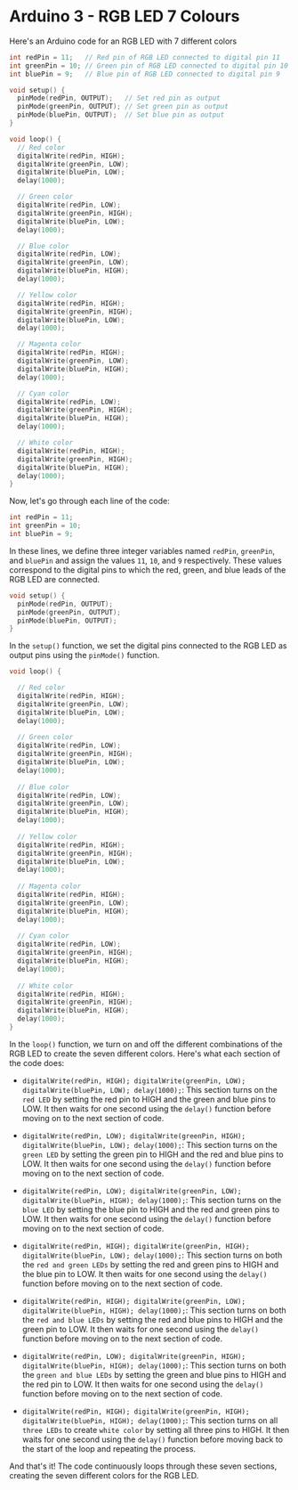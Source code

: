 # Arduino 3 - RGB LED 7 Colours 

Here's an Arduino code for an RGB LED with 7 different colors

```C++
int redPin = 11;   // Red pin of RGB LED connected to digital pin 11
int greenPin = 10; // Green pin of RGB LED connected to digital pin 10
int bluePin = 9;   // Blue pin of RGB LED connected to digital pin 9

void setup() {
  pinMode(redPin, OUTPUT);   // Set red pin as output
  pinMode(greenPin, OUTPUT); // Set green pin as output
  pinMode(bluePin, OUTPUT);  // Set blue pin as output
}

void loop() {
  // Red color
  digitalWrite(redPin, HIGH);
  digitalWrite(greenPin, LOW);
  digitalWrite(bluePin, LOW);
  delay(1000);

  // Green color
  digitalWrite(redPin, LOW);
  digitalWrite(greenPin, HIGH);
  digitalWrite(bluePin, LOW);
  delay(1000);

  // Blue color
  digitalWrite(redPin, LOW);
  digitalWrite(greenPin, LOW);
  digitalWrite(bluePin, HIGH);
  delay(1000);

  // Yellow color
  digitalWrite(redPin, HIGH);
  digitalWrite(greenPin, HIGH);
  digitalWrite(bluePin, LOW);
  delay(1000);

  // Magenta color
  digitalWrite(redPin, HIGH);
  digitalWrite(greenPin, LOW);
  digitalWrite(bluePin, HIGH);
  delay(1000);

  // Cyan color
  digitalWrite(redPin, LOW);
  digitalWrite(greenPin, HIGH);
  digitalWrite(bluePin, HIGH);
  delay(1000);

  // White color
  digitalWrite(redPin, HIGH);
  digitalWrite(greenPin, HIGH);
  digitalWrite(bluePin, HIGH);
  delay(1000);
}
```

Now, let's go through each line of the code:

```C++
int redPin = 11;
int greenPin = 10;
int bluePin = 9;
```
In these lines, we define three integer variables named `redPin`, `greenPin`, and `bluePin` and assign the values `11`, `10`, and `9` respectively. These values correspond to the digital pins to which the red, green, and blue leads of the RGB LED are connected.

```C++
void setup() {
  pinMode(redPin, OUTPUT);
  pinMode(greenPin, OUTPUT);
  pinMode(bluePin, OUTPUT);
}
```
In the `setup()` function, we set the digital pins connected to the RGB LED as output pins using the `pinMode()` function.

```C++
void loop() {

  // Red color
  digitalWrite(redPin, HIGH);
  digitalWrite(greenPin, LOW);
  digitalWrite(bluePin, LOW);
  delay(1000);
  
  // Green color
  digitalWrite(redPin, LOW);
  digitalWrite(greenPin, HIGH);
  digitalWrite(bluePin, LOW);
  delay(1000);
  
  // Blue color
  digitalWrite(redPin, LOW);
  digitalWrite(greenPin, LOW);
  digitalWrite(bluePin, HIGH);
  delay(1000);
  
  // Yellow color
  digitalWrite(redPin, HIGH);
  digitalWrite(greenPin, HIGH);
  digitalWrite(bluePin, LOW);
  delay(1000);
  
  // Magenta color
  digitalWrite(redPin, HIGH);
  digitalWrite(greenPin, LOW);
  digitalWrite(bluePin, HIGH);
  delay(1000);
  
  // Cyan color
  digitalWrite(redPin, LOW);
  digitalWrite(greenPin, HIGH);
  digitalWrite(bluePin, HIGH);
  delay(1000);
  
  // White color
  digitalWrite(redPin, HIGH);
  digitalWrite(greenPin, HIGH);
  digitalWrite(bluePin, HIGH);
  delay(1000);
}
```
In the `loop()` function, we turn on and off the different combinations of the RGB LED to create the seven different colors. Here's what each section of the code does:

- `digitalWrite(redPin, HIGH); digitalWrite(greenPin, LOW); digitalWrite(bluePin, LOW); delay(1000);`: This section turns on the `red LED` by setting the red pin to HIGH and the green and blue pins to LOW. It then waits for one second using the `delay()` function before moving on to the next section of code.

- `digitalWrite(redPin, LOW); digitalWrite(greenPin, HIGH); digitalWrite(bluePin, LOW); delay(1000);`: This section turns on the `green LED` by setting the green pin to HIGH and the red and blue pins to LOW. It then waits for one second using the `delay()` function before moving on to the next section of code.

- `digitalWrite(redPin, LOW); digitalWrite(greenPin, LOW); digitalWrite(bluePin, HIGH); delay(1000);`: This section turns on the `blue LED` by setting the blue pin to HIGH and the red and green pins to LOW. It then waits for one second using the `delay()` function before moving on to the next section of code.

- `digitalWrite(redPin, HIGH); digitalWrite(greenPin, HIGH); digitalWrite(bluePin, LOW); delay(1000);`: This section turns on both the `red and green LEDs` by setting the red and green pins to HIGH and the blue pin to LOW. It then waits for one second using the `delay()` function before moving on to the next section of code.

- `digitalWrite(redPin, HIGH); digitalWrite(greenPin, LOW); digitalWrite(bluePin, HIGH); delay(1000);`: This section turns on both the `red and blue LEDs` by setting the red and blue pins to HIGH and the green pin to LOW. It then waits for one second using the `delay()` function before moving on to the next section of code.

- `digitalWrite(redPin, LOW); digitalWrite(greenPin, HIGH); digitalWrite(bluePin, HIGH); delay(1000);`: This section turns on both the `green and blue LEDs` by setting the green and blue pins to HIGH and the red pin to LOW. It then waits for one second using the `delay()` function before moving on to the next section of code.

- `digitalWrite(redPin, HIGH); digitalWrite(greenPin, HIGH); digitalWrite(bluePin, HIGH); delay(1000);`: This section turns on all `three LEDs` to create `white color` by setting all three pins to HIGH. It then waits for one second using the `delay()` function before moving back to the start of the loop and repeating the process.

And that's it! The code continuously loops through these seven sections, creating the seven different colors for the RGB LED.
